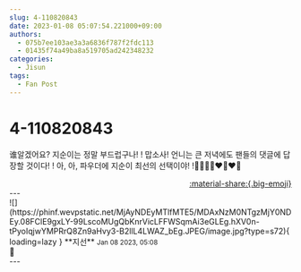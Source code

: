 ```yaml
---
slug: 4-110820843
date: 2023-01-08 05:07:54.221000+09:00
authors:
  - 075b7ee103ae3a3a6836f787f2fdc113
  - 01435f74a49ba8a519705ad242348232
categories:
  - Jisun
tags:
  - Fan Post
---
```


# 4-110820843

<div class="post-container" markdown="1">
<div class="content-container md-sidebar__scrollwrap" markdown="1">

谁알겠어요? 지순이는 정말 부드럽구나! ! 맙소사! 언니는 큰 저녁에도 팬들의 댓글에 답장할 것이다! ! 아, 아, 파우더에 지순이 최선의 선택이야! !🥰🥰🥰🥰❤️‍🔥❤️‍🔥

</div>
</div>

<div style="text-align: right;" markdown="1">
<a href="https://weverse.io/fromis9/fanpost/4-110820843" style="text-align: right;">:material-share:{.big-emoji}</a>
</div>
---

<div class="comments-container md-sidebar__scrollwrap" markdown="1">
<div class="comment" markdown="1">
<div class='id-container' markdown="1">
![](https://phinf.wevpstatic.net/MjAyNDEyMTlfMTE5/MDAxNzM0NTgzMjY0NDEy.08FClE9gxLY-99LscoMUgQbKnrVicLFFWSqmAi3eGLEg.hXV0n-tPyoIqjwYMPRrQ8Zn9aHvy3-B2llL4LWAZ_bEg.JPEG/image.jpg?type=s72){ loading=lazy }
**<span class="artist">지선</span>** <small>Jan 08 2023, 05:08</small><br>
</div>
<div class='comment-body' markdown="1">
💋
</div>
</div>
</div>
---
